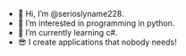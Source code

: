 - 👋 Hi, I’m @serioslyname228.
- 👀 I’m interested in programming in python.
- 🌱 I’m currently learning c#.
- 😎 I create applications that nobody needs!

<!---
serioslyname228/serioslyname228 is a ✨ special ✨ repository because its `README.md` (this file) appears on your GitHub profile.
You can click the Preview link to take a look at your changes.
--->
